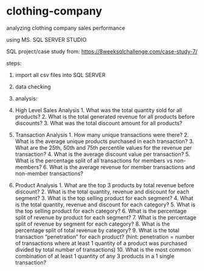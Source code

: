 # clothing-company
analyzing clothing company sales performance

using MS. SQL SERVER STUDIO

SQL project/case study from: https://8weeksqlchallenge.com/case-study-7/

steps:
1. import all csv files into SQL SERVER
2. data checking
3. analysis:

  1. High Level Sales Analysis
    1. What was the total quantity sold for all products?
    2. What is the total generated revenue for all products before discounts?
    3. What was the total discount amount for all products?


  2. Transaction Analysis
    1. How many unique transactions were there?
    2. What is the average unique products purchased in each transaction?
    3. What are the 25th, 50th and 75th percentile values for the revenue per transaction?
    4. What is the average discount value per transaction?
    5. What is the percentage split of all transactions for members vs non-members? 
    6. What is the average revenue for member transactions and non-member transactions?


  3. Product Analysis
    1. What are the top 3 products by total revenue before discount?
    2. What is the total quantity, revenue and discount for each segment?
    3. What is the top selling product for each segment?
    4. What is the total quantity, revenue and discount for each category?
    5. What is the top selling product for each category?
    6. What is the percentage split of revenue by product for each segment?
    7. What is the percentage split of revenue by segment for each category?
    8. What is the percentage split of total revenue by category?
    9. What is the total transaction “penetration” for each product? (hint: penetration = number of transactions where at least 1 quantity of a product was purchased divided by total number of transactions)
    10. What is the most common combination of at least 1 quantity of any 3 products in a 1 single transaction?
